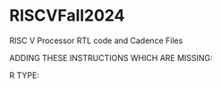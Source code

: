 # RISCVFall2024
RISC V Processor RTL code and Cadence Files

ADDING THESE INSTRUCTIONS WHICH ARE MISSING:

R TYPE:



